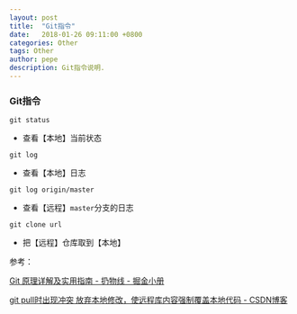 ```yaml
---
layout: post
title:  "Git指令"
date:   2018-01-26 09:11:00 +0800
categories: Other
tags: Other
author: pepe
description: Git指令说明.
---
```


### Git指令
~~~
git status
~~~
* 查看【本地】当前状态

~~~
git log
~~~
* 查看【本地】日志

~~~
git log origin/master
~~~
* 查看【远程】`master`分支的日志

~~~
git clone url
~~~
* 把【远程】仓库取到【本地】




参考：

[Git 原理详解及实用指南 - 扔物线 - 掘金小册](https://juejin.im/book/5a124b29f265da431d3c472e/section/5a14142bf265da432528eee5)

[git pull时出现冲突 放弃本地修改，使远程库内容强制覆盖本地代码 - CSDN博客](http://blog.csdn.net/qq_22441525/article/details/52240311)



